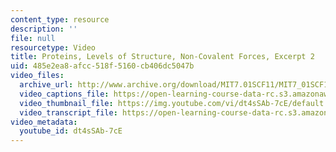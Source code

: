 ```yaml
---
content_type: resource
description: ''
file: null
resourcetype: Video
title: Proteins, Levels of Structure, Non-Covalent Forces, Excerpt 2
uid: 485e2ea8-afcc-518f-5160-cb406dc5047b
video_files:
  archive_url: http://www.archive.org/download/MIT7.01SCF11/MIT7_01SCF11_track22_300k.mp4
  video_captions_file: https://open-learning-course-data-rc.s3.amazonaws.com/7-01sc-fundamentals-of-biology-fall-2011/5c008abcfab15e10b04403166f314baf_dt4sSAb-7cE.vtt
  video_thumbnail_file: https://img.youtube.com/vi/dt4sSAb-7cE/default.jpg
  video_transcript_file: https://open-learning-course-data-rc.s3.amazonaws.com/7-01sc-fundamentals-of-biology-fall-2011/1695e2f591064b5995a4ba14cf7caee4_dt4sSAb-7cE.pdf
video_metadata:
  youtube_id: dt4sSAb-7cE
---
```

